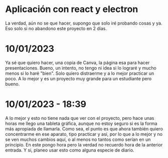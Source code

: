 # Aplicación con react y electron

La verdad, aún no se que hacer, supongo que solo iré probando cosas y ya.
Eso solo si no abandono este proyecto en 2 días.

# 10/01/2023

Ya sé que quiero hacer, una copia de Canva, la página esa para hacer presentaciones.
Bueno, un intento, no tengo ni idea si lo lograré y mucho menos si lo haré "bien".
Solo quiero distraerme y a lo mejor practicar un poco.
A lo mejor y es un proyecto muy grande para un estudiante pero bueno.

# 10/01/2023 - 18:39

A lo mejor y esto no tiene nada que ver con el proyecto, pero hace unas horas me llego una tableta gráfica,
aunque no estoy seguro si es la forma más apropiada de llamarla. Como sea, el punto es que ahora también quiero concentrarme en ese 
aparato, tipo practicar y así, por lo que a lo mejor y no se ven muchos cambios aquí, o al menos no tantos como serían en un principio.
En este pongo hora pero la verdad no recuerdo hora de la anterior entrada. Y si, planeo usar esto como alguna especie de diario.
